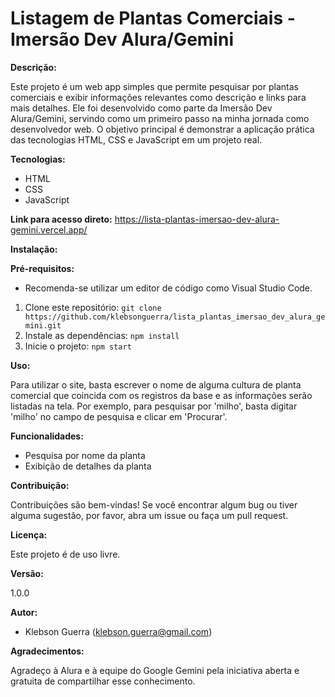 # Listagem de Plantas Comerciais - Imersão Dev Alura/Gemini

**Descrição:**

Este projeto é um web app simples que permite pesquisar por plantas comerciais e exibir informações relevantes como descrição e links para mais detalhes. Ele foi desenvolvido como parte da Imersão Dev Alura/Gemini, servindo como um primeiro passo na minha jornada como desenvolvedor web. O objetivo principal é demonstrar a aplicação prática das tecnologias HTML, CSS e JavaScript em um projeto real.

**Tecnologias:**

* HTML
* CSS
* JavaScript

**Link para acesso direto:**
https://lista-plantas-imersao-dev-alura-gemini.vercel.app/

**Instalação:**

**Pré-requisitos:**
* Recomenda-se utilizar um editor de código como Visual Studio Code.

1. Clone este repositório: `git clone https://github.com/klebsonguerra/lista_plantas_imersao_dev_alura_gemini.git`
2. Instale as dependências: `npm install`
3. Inicie o projeto: `npm start`

**Uso:**

Para utilizar o site, basta escrever o nome de alguma cultura de planta comercial que coincida com os registros da base e as informações serão listadas na tela. Por exemplo, para pesquisar por 'milho', basta digitar 'milho' no campo de pesquisa e clicar em 'Procurar'.

**Funcionalidades:**
* Pesquisa por nome da planta
* Exibição de detalhes da planta

**Contribuição:**

Contribuições são bem-vindas! Se você encontrar algum bug ou tiver alguma sugestão, por favor, abra um issue ou faça um pull request.

**Licença:**

Este projeto é de uso livre.

**Versão:**

1.0.0

**Autor:**

* Klebson Guerra (klebson.guerra@gmail.com)

**Agradecimentos:**

Agradeço à Alura e à equipe do Google Gemini pela iniciativa aberta e gratuita de compartilhar esse conhecimento.

